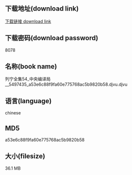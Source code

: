 ## 下载地址(download link)
[下载链接 download link](https://voluble-croquembouche-d321dc.netlify.app/?s=%E5%88%97%E5%AE%81%E5%85%A8%E9%9B%8654_%E4%B8%AD%E5%A4%AE%E7%BC%96%E8%AF%91%E5%B1%80__5497435_a53e6c88f9fa60e775768ac5b9820b58.djvu)

## 下载密码(download password)
8078

## 名称(book name)
列宁全集54_中央编译局__5497435_a53e6c88f9fa60e775768ac5b9820b58.djvu.djvu

## 语言(language)
chinese

## MD5
a53e6c88f9fa60e775768ac5b9820b58

## 大小(filesize)
36.1 MB
